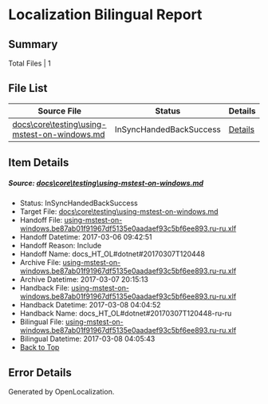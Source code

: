 # <a name='report-top'></a> Localization Bilingual Report

## Summary
 Total Files | 1

## File List
 Source File | Status | Details 
 ----------- | ------ | ------- 
 [docs\core\testing\using-mstest-on-windows.md](https://github.com/dotnet/docs/blob/095ebad90e3f0b188d208d22f6f16b9552f8ea86/docs/core/testing/using-mstest-on-windows.md) | InSyncHandedBackSuccess | [Details](#954eaa33198caa220b9979298dfd6224909aef7066)

## Item Details
##### <a name='954eaa33198caa220b9979298dfd6224909aef7066'></a> Source: [docs\core\testing\using-mstest-on-windows.md](https://github.com/dotnet/docs/blob/095ebad90e3f0b188d208d22f6f16b9552f8ea86/docs/core/testing/using-mstest-on-windows.md)
* Status: InSyncHandedBackSuccess
* Target File: [docs\core\testing\using-mstest-on-windows.md](https://github.com/dotnet/docs.ru-ru/blob/c123c09be32bc49849bd844df72fc2cf63a9413b/docs/core/testing/using-mstest-on-windows.md)
* Handoff File: [using-mstest-on-windows.be87ab01f91967df5135e0aadaef93c5bf6ee893.ru-ru.xlf](https://github.com/dotnet/docs.handoff/blob/353d7a860cf2b014f60d27b494c676e227f1fd98/ol-handoff/dotnet/docs.ru-ru/master/dotnet-core/using-mstest-on-windows.be87ab01f91967df5135e0aadaef93c5bf6ee893.ru-ru.xlf)
* Handoff Datetime: 2017-03-06 09:42:51
* Handoff Reason: Include
* Handoff Name: docs_HT_OL#dotnet#20170307T120448
* Archive File: [using-mstest-on-windows.be87ab01f91967df5135e0aadaef93c5bf6ee893.ru-ru.xlf](https://github.com/dotnet/docs.handoff/blob/ef9832cae55413f534063199470798fe028201a3/ol-archive/dotnet/docs.ru-ru/master/dotnet-core/using-mstest-on-windows.be87ab01f91967df5135e0aadaef93c5bf6ee893.ru-ru.xlf)
* Archive Datetime: 2017-03-07 20:15:13
* Handback File: [using-mstest-on-windows.be87ab01f91967df5135e0aadaef93c5bf6ee893.ru-ru.xlf](https://github.com/dotnet/docs.handback/blob/fec91049a3f8a1f79d719660ab6c47f32705f329/ol-handback/dotnet/docs.ru-ru/master/dotnet-core/using-mstest-on-windows.be87ab01f91967df5135e0aadaef93c5bf6ee893.ru-ru.xlf)
* Handback Datetime: 2017-03-08 04:04:52
* Handback Name: docs_HT_OL#dotnet#20170307T120448-ru-ru
* Bilingual File: [using-mstest-on-windows.be87ab01f91967df5135e0aadaef93c5bf6ee893.ru-ru.xlf](https://github.com/dotnet/docs.handback/blob/fec91049a3f8a1f79d719660ab6c47f32705f329/ol-handback/dotnet/docs.ru-ru/master/dotnet-core/using-mstest-on-windows.be87ab01f91967df5135e0aadaef93c5bf6ee893.ru-ru.xlf)
* Bilingual Datetime: 2017-03-08 04:05:43
* [Back to Top](#report-top)


## Error Details

Generated by OpenLocalization.
